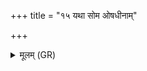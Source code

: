 +++
title = "१५ यथा सोम ओषधीनाम्"

+++
<details><summary>मूलम् (GR)</summary>

यथा सोम ओषधीनाम्  
उत्तमं हविर् उच्यते ।  
एवा त्वम् इव वृक्षाणाम्  
अहं भूयासम् उत्तमः ॥
</details>